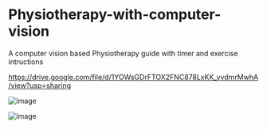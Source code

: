 # Physiotherapy-with-computer-vision
A computer vision based Physiotherapy guide with timer and exercise intructions

https://drive.google.com/file/d/1YOWsGDrFTOX2FNC878LxKK_yvdmrMwhA/view?usp=sharing




![image](https://user-images.githubusercontent.com/63444224/153183766-1d846d0d-2b9d-4bbb-9ec7-d7eb3bb5e7f6.png)





![image](https://user-images.githubusercontent.com/63444224/153152815-63ab2a50-63dd-4c63-8cb3-c50349c92a4b.png)
